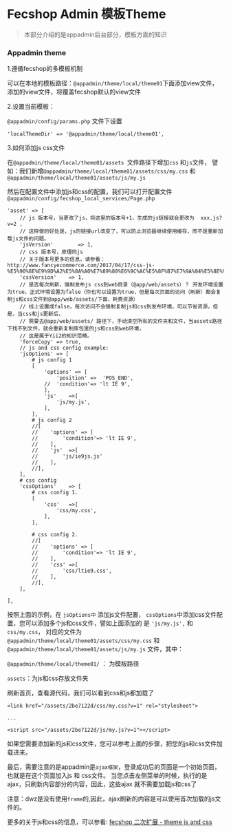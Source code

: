 Fecshop Admin 模板Theme
======================

> 本部分介绍的是appadmin后台部分，模板方面的知识


### Appadmin theme

1.遵循fecshop的多模板机制

可以在本地的模板路径：`@appadmin/theme/local/theme01`下面添加view文件，
添加的view文件，将覆盖fecshop默认的view文件

2.设置当前模板：

`@appadmin/config/params.php` 文件下设置

```
'localThemeDir' => '@appadmin/theme/local/theme01',
```

3.如何添加js css文件

在`@appadmin/theme/local/theme01/assets `文件路径下增加`css` 和`js`文件，
譬如：我们新增`@appadmin/theme/local/theme01/assets/css/my.css`
和
`@appadmin/theme/local/theme01/assets/js/my.js`

然后在配置文件中添加js和css的配置，我们可以打开配置文件 `@appadmin/config/fecshop_local_services/Page.php`

```
'asset' => [
    // js 版本号，当更改了js，将这里的版本号+1，生成的js链接就会更改为  xxx.js?v=2 ,
    // 这样做的好处是，js的链接url改变了，可以防止浏览器继续使用缓存，而不是重新加载js文件的问题。
    'jsVersion'        => 1,
    // css 版本号，原理同js
    // 关于版本号更多的信息，请参看：http://www.fancyecommerce.com/2017/04/17/css-js-%E5%90%8E%E9%9D%A2%E5%8A%A0%E7%89%88%E6%9C%AC%E5%8F%B7%E7%9A%84%E5%8E%9F%E5%9B%A0%E5%92%8C%E6%96%B9%E5%BC%8F/
    'cssVersion'    => 1,
    // 是否每次刷新，强制发布js css到web目录（@app/web/assets）？ 开发环境设置为true，正式环境设置为false（你也可以设置为true，但是每次页面的访问（刷新）都会复制js和css文件到@app/web/assets/下面，耗费资源）
    // 线上设置成false，每次访问不会强制复制js和css到发布环境，可以节省资源，但是，当css和js更新后，
    // 需要去@app/web/assets/ 路径下，手动清空所有的文件夹和文件，当assets路径下找不到文件，就会重新复制库包里的js和css到web环境，
    // 这是属于Yii2的知识范畴。
    'forceCopy' => true,
    // js and css config example:
    'jsOptions'	=> [
        # js config 1
        [
            'options' => [
                'position' =>  'POS_END',
            //	'condition'=> 'lt IE 9',
            ],
            'js'	=>[
                'js/my.js',
            ],
        ],
        # js config 2
        //[
        //    'options' => [
        //        'condition'=> 'lt IE 9',
        //    ],
        //    'js'	=>[
        //        'js/ie9js.js'
        //    ],
        //],
    ],
    # css config
    'cssOptions'	=> [
        # css config 1.
        [
            'css'	=>[
                'css/my.css',
            ],
        ],

        # css config 2.
        //[
        //    'options' => [
        //        'condition'=> 'lt IE 9',
        //    ],
        //    'css'	=>[
        //        'css/ltie9.css',
        //    ],
        //],
    ],
    
],
```

按照上面的示例，在 `jsOptions中` 添加js文件配置，
`cssOptions`中添加css文件配置，您可以添加多个js和css文件，譬如上面添加的
是 `'js/my.js',` 和  `css/my.css`，
对应的文件为
`@appadmin/theme/local/theme01/assets/css/my.css`
和
`@appadmin/theme/local/theme01/assets/js/my.js`
文件，其中：

`@appadmin/theme/local/theme01/` ： 为模板路径

`assets`：为js和css存放文件夹

刷新首页，查看源代码，我们可以看到css和js都加载了

```
<link href="/assets/2be7122d/css/my.css?v=1" rel="stylesheet">

...

<script src="/assets/2be7122d/js/my.js?v=1"></script>
```

如果您需要添加新的js和css文件，您可以参考上面的步骤，把您的js和css文件加载进来。


最后，需要注意的是appadmin是`ajax框架`，登录成功后的页面是一个初始页面，
也就是在这个页面加入js 和 css文件。
当您点击左侧菜单的时候，执行的是ajax，只刷新内容部分的内容，因此，这些ajax
就不需要加载js和css了

注意：dwz是没有使用`frame`的,因此，ajax刷新的内容是可以使用首次加载的js文件的。

更多的关于js和css的信息，可以参看: [fecshop 二次扩展 - theme js and css](fecshop-js-css.md)






